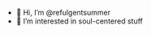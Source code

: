 - 👋 Hi, I’m @refulgentsummer
- 👀 I’m interested in soul-centered stuff

<!---
refulgentsummer/refulgentsummer is a ✨ special ✨ repository because its `README.md` (this file) appears on your GitHub profile.
You can click the Preview link to take a look at your changes.
--->
